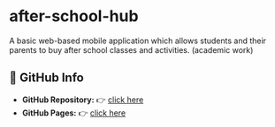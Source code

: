 # after-school-hub
A basic web-based mobile application which allows students and their parents to buy after school classes and activities. (academic work)

## 📧 GitHub Info
- **GitHub Repository:** 👉 [click here](https://github.com/cstefan01/after-school-hub)
- **GitHub Pages:** 👉 [click here](https://cstefan01.github.io/after-school-hub/app.html)

